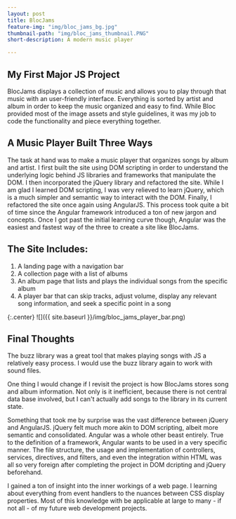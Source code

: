 ```yaml
---
layout: post
title: BlocJams
feature-img: "img/bloc_jams_bg.jpg"
thumbnail-path: "img/bloc_jams_thumbnail.PNG"
short-description: A modern music player

---
```

## My First Major JS Project

BlocJams displays a collection of music and allows you to play through that music with an user-friendly interface. Everything is sorted by artist and album in order to keep the music organized and easy to find. While Bloc provided most of the image assets and style guidelines, it was my job to code the functionality and piece everything together.

## A Music Player Built Three Ways

The task at hand was to make a music player that organizes songs by album and artist. I first built the site using DOM scripting in order to understand the underlying logic behind JS libraries and frameworks that manipulate the DOM. I then incorporated the jQuery library and refactored the site. While I am glad I learned DOM scripting, I was very relieved to learn jQuery, which is a much simpler and semantic way to interact with the DOM. Finally, I refactored the site once again using AngularJS. This process took quite a bit of time since the Angular framework introduced a ton of new jargon and concepts. Once I got past the initial learning curve though, Angular was the easiest and fastest way of the three to create a site like BlocJams.

## The Site Includes:

1. A landing page with a navigation bar
2. A collection page with a list of albums
3. An album page that lists and plays the individual songs from the specific album
4. A player bar that can skip tracks, adjust volume, display any relevant song information, and seek a specific point in a song

{:.center}
![]({{ site.baseurl }}/img/bloc_jams_player_bar.png)

## Final Thoughts

The buzz library was a great tool that makes playing songs with JS a relatively easy process. I would use the buzz library again to work with sound files.

One thing I would change if I revisit the project is how BlocJams stores song and album information. Not only is it inefficient, because there is not central data base involved, but I can't actually add songs to the library in its current state.

Something that took me by surprise was the vast difference between jQuery and AngularJS. jQuery felt much more akin to DOM scripting, albeit more semantic and consolidated. Angular was a whole other beast entirely. True to the definition of a framework, Angular wants to be used in a very specific manner. The file structure, the usage and implementation of controllers, services, directives, and filters, and even the integration within HTML was all so very foreign after completing the project in DOM dcripting and jQuery beforehand.

I gained a ton of insight into the inner workings of a web page. I learning about everything from event handlers to the nuances between CSS display properties. Most of this knowledge with be applicable at large to many - if not all - of my future web development projects.
